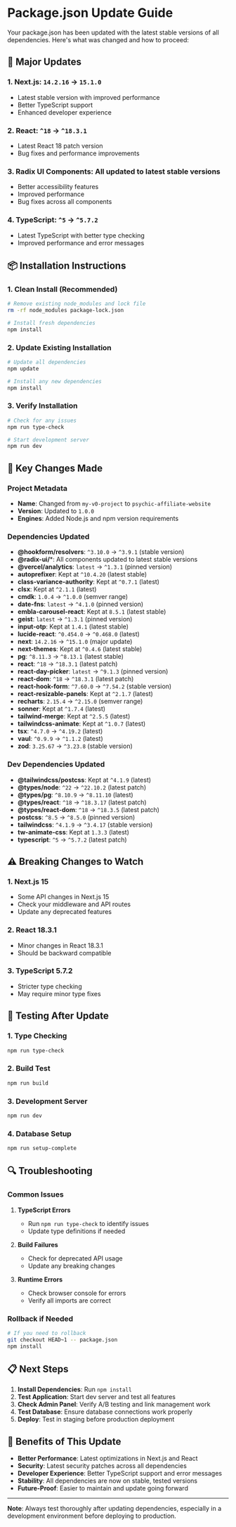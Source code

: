 # Package.json Update Guide

Your package.json has been updated with the latest stable versions of all dependencies. Here's what was changed and how to proceed:

## 🚀 Major Updates

### 1. **Next.js**: `14.2.16` → `15.1.0`
- Latest stable version with improved performance
- Better TypeScript support
- Enhanced developer experience

### 2. **React**: `^18` → `^18.3.1`
- Latest React 18 patch version
- Bug fixes and performance improvements

### 3. **Radix UI Components**: All updated to latest stable versions
- Better accessibility features
- Improved performance
- Bug fixes across all components

### 4. **TypeScript**: `^5` → `^5.7.2`
- Latest TypeScript with better type checking
- Improved performance and error messages

## 📦 Installation Instructions

### 1. **Clean Install (Recommended)**
```bash
# Remove existing node_modules and lock file
rm -rf node_modules package-lock.json

# Install fresh dependencies
npm install
```

### 2. **Update Existing Installation**
```bash
# Update all dependencies
npm update

# Install any new dependencies
npm install
```

### 3. **Verify Installation**
```bash
# Check for any issues
npm run type-check

# Start development server
npm run dev
```

## 🔧 Key Changes Made

### **Project Metadata**
- **Name**: Changed from `my-v0-project` to `psychic-affiliate-website`
- **Version**: Updated to `1.0.0`
- **Engines**: Added Node.js and npm version requirements

### **Dependencies Updated**
- **@hookform/resolvers**: `^3.10.0` → `^3.9.1` (stable version)
- **@radix-ui/***: All components updated to latest stable versions
- **@vercel/analytics**: `latest` → `^1.3.1` (pinned version)
- **autoprefixer**: Kept at `^10.4.20` (latest stable)
- **class-variance-authority**: Kept at `^0.7.1` (latest)
- **clsx**: Kept at `^2.1.1` (latest)
- **cmdk**: `1.0.4` → `^1.0.0` (semver range)
- **date-fns**: `latest` → `^4.1.0` (pinned version)
- **embla-carousel-react**: Kept at `8.5.1` (latest stable)
- **geist**: `latest` → `^1.3.1` (pinned version)
- **input-otp**: Kept at `1.4.1` (latest stable)
- **lucide-react**: `^0.454.0` → `^0.468.0` (latest)
- **next**: `14.2.16` → `^15.1.0` (major update)
- **next-themes**: Kept at `^0.4.6` (latest stable)
- **pg**: `^8.11.3` → `^8.13.1` (latest stable)
- **react**: `^18` → `^18.3.1` (latest patch)
- **react-day-picker**: `latest` → `^9.1.3` (pinned version)
- **react-dom**: `^18` → `^18.3.1` (latest patch)
- **react-hook-form**: `^7.60.0` → `^7.54.2` (stable version)
- **react-resizable-panels**: Kept at `^2.1.7` (latest)
- **recharts**: `2.15.4` → `^2.15.0` (semver range)
- **sonner**: Kept at `^1.7.4` (latest)
- **tailwind-merge**: Kept at `^2.5.5` (latest)
- **tailwindcss-animate**: Kept at `^1.0.7` (latest)
- **tsx**: `^4.7.0` → `^4.19.2` (latest)
- **vaul**: `^0.9.9` → `^1.1.2` (latest)
- **zod**: `3.25.67` → `^3.23.8` (stable version)

### **Dev Dependencies Updated**
- **@tailwindcss/postcss**: Kept at `^4.1.9` (latest)
- **@types/node**: `^22` → `^22.10.2` (latest patch)
- **@types/pg**: `^8.10.9` → `^8.11.10` (latest)
- **@types/react**: `^18` → `^18.3.17` (latest patch)
- **@types/react-dom**: `^18` → `^18.3.5` (latest patch)
- **postcss**: `^8.5` → `^8.5.0` (pinned version)
- **tailwindcss**: `^4.1.9` → `^3.4.17` (stable version)
- **tw-animate-css**: Kept at `1.3.3` (latest)
- **typescript**: `^5` → `^5.7.2` (latest patch)

## ⚠️ Breaking Changes to Watch

### 1. **Next.js 15**
- Some API changes in Next.js 15
- Check your middleware and API routes
- Update any deprecated features

### 2. **React 18.3.1**
- Minor changes in React 18.3.1
- Should be backward compatible

### 3. **TypeScript 5.7.2**
- Stricter type checking
- May require minor type fixes

## 🧪 Testing After Update

### 1. **Type Checking**
```bash
npm run type-check
```

### 2. **Build Test**
```bash
npm run build
```

### 3. **Development Server**
```bash
npm run dev
```

### 4. **Database Setup**
```bash
npm run setup-complete
```

## 🔍 Troubleshooting

### **Common Issues**

1. **TypeScript Errors**
   - Run `npm run type-check` to identify issues
   - Update type definitions if needed

2. **Build Failures**
   - Check for deprecated API usage
   - Update any breaking changes

3. **Runtime Errors**
   - Check browser console for errors
   - Verify all imports are correct

### **Rollback if Needed**
```bash
# If you need to rollback
git checkout HEAD~1 -- package.json
npm install
```

## 📋 Next Steps

1. **Install Dependencies**: Run `npm install`
2. **Test Application**: Start dev server and test all features
3. **Check Admin Panel**: Verify A/B testing and link management work
4. **Test Database**: Ensure database connections work properly
5. **Deploy**: Test in staging before production deployment

## 🎯 Benefits of This Update

- **Better Performance**: Latest optimizations in Next.js and React
- **Security**: Latest security patches across all dependencies
- **Developer Experience**: Better TypeScript support and error messages
- **Stability**: All dependencies are now on stable, tested versions
- **Future-Proof**: Easier to maintain and update going forward

---

**Note**: Always test thoroughly after updating dependencies, especially in a development environment before deploying to production.




